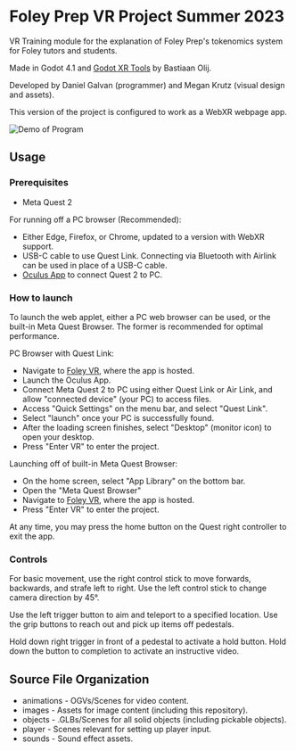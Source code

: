 # Foley Prep VR Project Summer 2023
 VR Training module for the explanation of Foley Prep's tokenomics system for Foley
 tutors and students.

 Made in Godot 4.1 and [Godot XR Tools](https://github.com/GodotVR/godot-xr-tools) by Bastiaan Olij.

 Developed by Daniel Galvan (programmer) and Megan Krutz (visual design and assets).

 This version of the project is configured to work as a WebXR webpage app.

![Demo of Program](src/images/demo.gif)

 ## Usage
 ### Prerequisites
 - Meta Quest 2

 For running off a PC browser (Recommended):
 - Either Edge, Firefox, or Chrome, updated to a version with WebXR support.
 - USB-C cable to use Quest Link. Connecting via Bluetooth with Airlink can be used in place of a USB-C cable.
 - [Oculus App](https://www.meta.com/help/quest/articles/getting-started/getting-started-with-rift-s/install-oculus-pc-app/) to connect Quest 2 to PC.

 ### How to launch

 To launch the web applet, either a PC web browser can be used, or the built-in Meta Quest Browser.
 The former is recommended for optimal performance.

 PC Browser with Quest Link:
 - Navigate to [Foley VR](https://galvandaniel.itch.io/foley-vr-training-module?secret=xwUVaKeLhU5UxjDGdjokH3EPPQ), where the app is hosted.
 - Launch the Oculus App.
 - Connect Meta Quest 2 to PC using either Quest Link or Air Link, and allow "connected device" (your PC) to access files.
 - Access "Quick Settings" on the menu bar, and select "Quest Link".
 - Select "launch" once your PC is successfully found.
 - After the loading screen finishes, select "Desktop" (monitor icon) to open your desktop.
 - Press "Enter VR" to enter the project.

 Launching off of built-in Meta Quest Browser:
 - On the home screen, select "App Library" on the bottom bar.
 - Open the "Meta Quest Browser"
 - Navigate to [Foley VR](https://galvandaniel.itch.io/foley-vr-training-module?secret=xwUVaKeLhU5UxjDGdjokH3EPPQ), where the app is hosted.
 - Press "Enter VR" to enter the project.

 At any time, you may press the home button on the Quest right controller to exit the app.

 ### Controls
 For basic movement, use the right control stick to move forwards, backwards, and strafe left to right.
 Use the left control stick to change camera direction by 45°.

 Use the left trigger button to aim and teleport to a specified location.
 Use the grip buttons to reach out and pick up items off pedestals.

 Hold down right trigger in front of a pedestal to activate a hold button.
 Hold down the button to completion to activate an instructive video.

 ## Source File Organization
 - animations - OGVs/Scenes for video content.
 - images - Assets for image content (including this repository).
 - objects - .GLBs/Scenes for all solid objects (including pickable objects).
 - player - Scenes relevant for setting up player input.
 - sounds - Sound effect assets.

